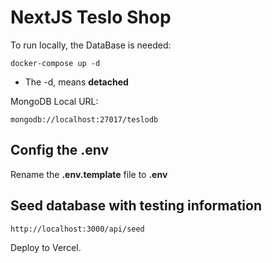 # NextJS Teslo Shop

To run locally, the DataBase is needed:

```
docker-compose up -d
```

* The -d, means __detached__

MongoDB Local URL:

```
mongodb://localhost:27017/teslodb
```

## Config the .env 
Rename the __.env.template__ file to __.env__

## Seed database with testing information
```
http://localhost:3000/api/seed
```
Deploy to Vercel.

```